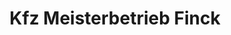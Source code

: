---
title: "Kfz Meisterbetrieb Finck"
url: /am-ohmberg/kfz-meisterbetrieb-finck/
shop: Autowerkstatt
---